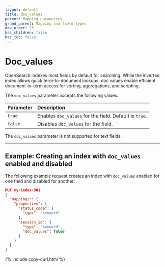 ```yaml
---
layout: default
title: doc_values
parent: Mapping parameters
grand_parent: Mapping and field types
nav_order: 25
has_children: false
has_toc: false
---
```


# Doc_values

OpenSearch indexes most fields by default for searching. While the inverted index allows quick term-to-document lookups, doc values enable efficient document-to-term access for sorting, aggregations, and scripting.

The `doc_values` parameter accepts the following values.

Parameter | Description
:--- | :---
`true` | Enables `doc_values` for the field. Default is `true`.
`false` | Disables `doc_values` for the field.

The `doc_values` parameter is not supported for text fields.

---

## Example: Creating an index with `doc_values` enabled and disabled

The following example request creates an index with `doc_values` enabled for one field and disabled for another:

```json
PUT my-index-001
{
  "mappings": {
    "properties": {
      "status_code": { 
        "type": "keyword"
      },
      "session_id": { 
        "type": "keyword",
        "doc_values": false
      }
    }
  }
}
```
{% include copy-curl.html %}
